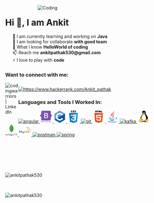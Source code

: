 
<img align="right" alt="Coding" width="400" src="https://cdn.dribbble.com/users/1162077/screenshots/3848914/programmer.gif"/>
  
  
  <h1>Hi 👋, I am Ankit</h1>
  
  <ul style="list-style-type: none;"> 
  <li>  🌱 I am currently learning and working on <b>Java</b> </li>
  <li> 🤝 I am looking for collaborate <b>with good team</b> </li>
  <li> 📖 What I know <b>HelloWorld of coding</b></li>
  <li> 📫 Reach me <b>ankitpathak530@gmail.com</b> </li>
  <li> ⚡ I love to play with  <b>code</b></li>
  </ul>
  








<h3 align="left">Want to connect with me:</h3>
<p align="left" style="display:inline;">
  
  <a href="https://www.linkedin.com/in/ankitpathak530/" rel="nofollow"><img align="left" alt="codingwarriors | LinkedIn" width="42px" src="https://camo.githubusercontent.com/7fb78065b26012846c7bf91f326864e2457da0c9aa756aef9e3fa862b86ecbf2/68747470733a2f2f696d672e69636f6e73382e636f6d2f636f6c6f722f3334342f6c696e6b6564696e2e706e67" data-canonical-src="https://img.icons8.com/color/344/linkedin.png" style="max-width: 100%; margin-top:0px;"></a>

<a href="https://www.hackerrank.com/Ankit_pathak?hr_r=1" target="blank"><img align="" src="https://raw.githubusercontent.com/rahuldkjain/github-profile-readme-generator/master/src/images/icons/Social/hackerrank.svg" alt="https://www.hackerrank.com/Ankit_pathak" height="30" width="40" style="margin-top:12px;" /></a>


  
</p>

<h3 align="left">Languages and Tools I Worked In:</h3>
<p align="left"> <a href="https://angular.io" target="_blank" rel="noreferrer"> <img src="https://angular.io/assets/images/logos/angular/angular.svg" alt="angular" width="40" height="40"/> </a> <a href="https://getbootstrap.com" target="_blank" rel="noreferrer"> <img src="https://raw.githubusercontent.com/devicons/devicon/master/icons/bootstrap/bootstrap-plain-wordmark.svg" alt="bootstrap" width="40" height="40"/> </a> <a href="https://www.cprogramming.com/" target="_blank" rel="noreferrer"> <img src="https://raw.githubusercontent.com/devicons/devicon/master/icons/c/c-original.svg" alt="c" width="40" height="40"/> </a> <a href="https://www.w3schools.com/css/" target="_blank" rel="noreferrer"> <img src="https://raw.githubusercontent.com/devicons/devicon/master/icons/css3/css3-original-wordmark.svg" alt="css3" width="40" height="40"/> </a> <a href="https://git-scm.com/" target="_blank" rel="noreferrer"> <img src="https://www.vectorlogo.zone/logos/git-scm/git-scm-icon.svg" alt="git" width="40" height="40"/> </a> <a href="https://www.w3.org/html/" target="_blank" rel="noreferrer"> <img src="https://raw.githubusercontent.com/devicons/devicon/master/icons/html5/html5-original-wordmark.svg" alt="html5" width="40" height="40"/> </a> <a href="https://www.java.com" target="_blank" rel="noreferrer"> <img src="https://raw.githubusercontent.com/devicons/devicon/master/icons/java/java-original.svg" alt="java" width="40" height="40"/> </a> <a href="https://kafka.apache.org/" target="_blank" rel="noreferrer"> <img src="https://www.vectorlogo.zone/logos/apache_kafka/apache_kafka-icon.svg" alt="kafka" width="40" height="40"/> </a> <a href="https://www.linux.org/" target="_blank" rel="noreferrer"> <img src="https://raw.githubusercontent.com/devicons/devicon/master/icons/linux/linux-original.svg" alt="linux" width="40" height="40"/> </a> <a href="https://www.mongodb.com/" target="_blank" rel="noreferrer"> <img src="https://raw.githubusercontent.com/devicons/devicon/master/icons/mongodb/mongodb-original-wordmark.svg" alt="mongodb" width="40" height="40"/> </a> <a href="https://www.mysql.com/" target="_blank" rel="noreferrer"> <img src="https://raw.githubusercontent.com/devicons/devicon/master/icons/mysql/mysql-original-wordmark.svg" alt="mysql" width="40" height="40"/> </a> <a href="https://postman.com" target="_blank" rel="noreferrer"> <img src="https://www.vectorlogo.zone/logos/getpostman/getpostman-icon.svg" alt="postman" width="40" height="40"/> </a> <a href="https://spring.io/" target="_blank" rel="noreferrer"> <img src="https://www.vectorlogo.zone/logos/springio/springio-icon.svg" alt="spring" width="40" height="40"/> </a> </p> <br><br><br><br><br>

<p><img align="left" src="https://github-readme-stats.vercel.app/api/top-langs?username=ankitpathak530&show_icons=true&locale=en&layout=compact" alt="ankitpathak530" /></p>

<br><br><br>
<p>&nbsp;<img align="left" src="https://github-readme-stats.vercel.app/api?username=ankitpathak530&show_icons=true&locale=en" alt="ankitpathak530" /></p>
  
  
  
